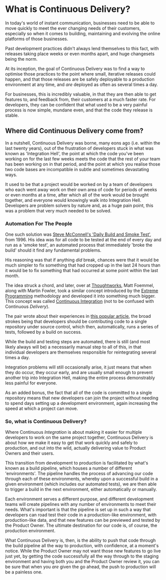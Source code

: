 # What is Continuous Delivery?

In today's world of instant communication, businesses need to be able to move quickly to meet the ever changing needs of their customers, especially so when it comes to building, maintaining and evolving the online platforms of those businesses.

Past development practices didn't always lend themselves to this fact, with releases taking place weeks or even months apart, and huge changesets being the norm.

At its inception, the goal of Continuous Delivery was to find a way to optimise those practices to the point where small, iterative releases could happen, and that those releases are be safely deployable to a production environment at any time, and _are_ deployed as often as several times a day.

For businesses, this is incredibly valuable, in that they are then able to get features to, and feedback from, their customers at a much faster rate. For developers, they can be confident that what used to be a very painful process is now simple, mundane even, and that the code they release is stable.

## Where did Continuous Delivery come from?

In a nutshell, Continuous Delivery was borne, many eons ago (i.e. within the last twenty years), out of the frustration of developers stuck in what was known as 'Integration Hell', the point at which the code you've been working on for the last few weeks meets the code that the rest of your team has been working on in that period, and the point at which you realise those two code bases are incompatible in subtle and sometimes devastating ways.

It used to be that a project would be worked on by a team of developers who each went away work on their own area of code for periods of weeks or even months at a time, after which all of the work would be brought together, and everyone would knowingly walk into Integration Hell. Developers are problem solvers by nature and, as a huge pain point, this was a problem that very much needed to be solved.

### Automation For The People

One such solution was [Steve McConnell's 'Daily Build and Smoke Test'](http://www.stevemcconnell.com/ieeesoftware/bp04.htm), from 1996. His idea was for all code to be tested at the end of every day and run as a 'smoke test', an automated process that immediately 'broke the build' should it find any fundamental problems.

His reasoning was that if anything _did_ break, chances were that it would be much simpler to fix something that had cropped up in the last 24 hours than it would be to fix something that had occurred at some point within the last month.

The idea struck a chord, and later, over at [Thoughtworks](https://www.thoughtworks.com/), Matt Foemmel, along with Martin Fowler, took a similar concept introduced by the [Extreme Programming](https://en.wikipedia.org/wiki/Extreme_programming) methodology and developed it into something much bigger. This concept was called [Continuous Integration](https://en.wikipedia.org/wiki/Continuous_integration) (not to be confused with Continuous _Delivery_).

The pair wrote about their experiences in [this popular article](http://www.martinfowler.com/articles/originalContinuousIntegration.html), the broad strokes being that developers should be contributing code to a single repository under source control, which then, automatically, runs a series of tests, followed by a build on success.

While the build and testing steps are automated, there is still (and most likely always will be) a necessarily manual step to all of this, in that individual developers are themselves responsible for reintegrating several times a day.

Integration problems will still occasionally arise, it just means that when they do occur, they occur early, and are usually small enough to prevent another trip into Integration Hell, making the entire process demonstrably less painful for everyone.

As an added bonus, the fact that all of the code is committed to a single repository means that new developers can join the project without needing to spend days setting up a development environment, again increasing the speed at which a project can move.

### So, what is Continuous Delivery?

Where Continuous _Integration_ is about making it easier for multiple developers to work on the same project together, Continuous Delivery is about how we make it easy to get that work quickly and safely to production, and out into the wild, actually delivering value to Product Owners and their users.

This transition from development to production is facilitated by what's known as a build pipeline, which houses a number of different 'environments'. The pipeline handles the process of advancing our code through each of these environments, whereby upon a successful build in a given environment (which includes our automated tests), we are then able to trigger a build in the next environment, either automatically or manually.

Each environment serves a different purpose, and different development teams will create pipelines with any number of environments to meet their needs. What's important is that the pipeline is set up in such a way that developers can road test their code in a production-like environment, with production-like data, and that new features can be previewed and tested by the Product Owner. The ultimate destination for our code is, of course, the production environment.

What Continuous Delivery is, then, is the ability to push that code through the build pipeline all the way to production, with confidence, at a moment's notice. While the Product Owner may not want those new features to go live just yet, by getting the code successfully all the way through to the staging environment and having both you and the Product Owner review it, you can be sure that when you _are_ given the go ahead, the push to production will be a painless one.
